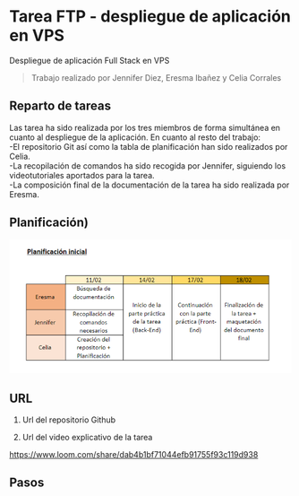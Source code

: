 # Tarea FTP - despliegue de aplicación en VPS

Despliegue de aplicación Full Stack en VPS

>Trabajo realizado por Jennifer Diez, Eresma Ibañez y Celia Corrales

## Reparto de tareas
Las tarea ha sido realizada por los tres miembros de forma simultánea en cuanto al despliegue de la aplicación. En cuanto al resto del trabajo:  
  -El repositorio Git así como la tabla de planificación han sido realizados por Celia.  
  -La recopilación de comandos ha sido recogida por Jennifer, siguiendo los videotutoriales aportados para la tarea.  
  -La composición final de la documentación de la tarea ha sido realizada por Eresma.  
  
## Planificación)
![](https://github.com/celiacg31/despliegueAppVPS/blob/275d054ae5299cad1459101b92ec8a5c00e11501/captura1.PNG)

## URL

1. Url del repositorio Github



2. Url del video explicativo de la tarea

https://www.loom.com/share/dab4b1bf71044efb91755f93c119d938

## Pasos


